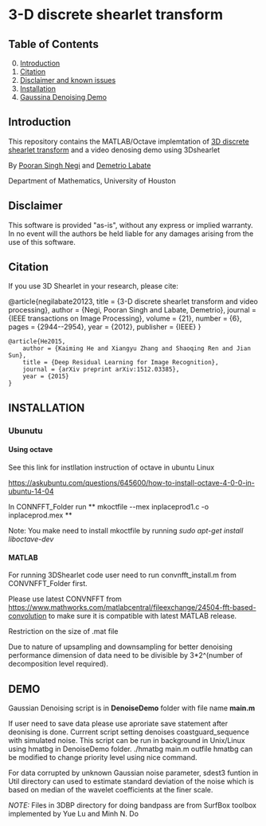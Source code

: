 # 3-D discrete shearlet transform


## Table of Contents

0. [Introduction](#introduction)
0. [Citation](#citation)
0. [Disclaimer and known issues](#disclaimer)
0. [Installation](#INSTALLATION)
0. [Gaussina Denoising  Demo](#DEMO)


## Introduction

This repository contains the MATLAB/Octave  implemtation of [3D discrete shearlet transform](https://www.math.uh.edu/~dlabate/3DDST_IEEE_2011.pdf) and a video denosing demo using 3Dshearlet

By 	[Pooran Singh Negi](https://sites.google.com/site/poorannegi/) and [Demetrio Labate](https://www.math.uh.edu/~dlabate/index.html)

Department of Mathematics, University of Houston


## Disclaimer
This software is provided "as-is", without any express or implied
warranty. In no event will the authors be held liable for any 
damages arising from the use of this software.


## Citation

If you use 3D Shearlet in your research, please cite:

 @article{negilabate20123,
         title = {3-D discrete shearlet transform and video processing},
         author = {Negi, Pooran Singh and Labate, Demetrio},
         journal = {IEEE transactions on Image Processing},
         volume = {21},
         number = {6},
         pages = {2944--2954},
         year = {2012},
         publisher = {IEEE}
 }

	@article{He2015,
		author = {Kaiming He and Xiangyu Zhang and Shaoqing Ren and Jian Sun},
		title = {Deep Residual Learning for Image Recognition},
		journal = {arXiv preprint arXiv:1512.03385},
		year = {2015}
	}


## INSTALLATION

### Ubunutu
#### Using octave
See this link for instllation instruction of octave in ubuntu Linux

https://askubuntu.com/questions/645600/how-to-install-octave-4-0-0-in-ubuntu-14-04

In CONNFFT_Folder run
** mkoctfile --mex inplaceprod1.c -o inplaceprod.mex **

Note: You make need to install mkoctfile by running
*sudo apt-get install liboctave-dev*
#### MATLAB

For running 3DShearlet code user need to  run
convnfft_install.m from CONVNFFT_Folder  first.

Please use latest CONVNFFT from
https://www.mathworks.com/matlabcentral/fileexchange/24504-fft-based-convolution to make sure it is compatible with latest MATLAB release.

Restriction on the size of .mat file

Due to nature of upsampling and downsampling for better denoising performance
dimension of data need to be divisible by 3*2^(number of decomposition level required).

## DEMO

Gaussian Denoising script is  in **DenoiseDemo** folder with file name **main.m**

If user need to save data please use aproriate save statement after deonising is done.
Currrent script setting  denoises coastguard_sequence with simulated noise.
This script can be run in background in Unix/Linux using hmatbg in DenoiseDemo folder.
./hmatbg main.m outfile 
hmatbg can be modified  to change priority level using nice command.


For data corrupted by unknown Gaussian noise parameter, sdest3 funtion in Util directory
can used to estimate standard deviation of the noise which is based on median of the wavelet coefficients at the finer scale.


*NOTE:* Files in 3DBP directory for doing bandpass are from SurfBox toolbox implemented by  Yue Lu and Minh N. Do

